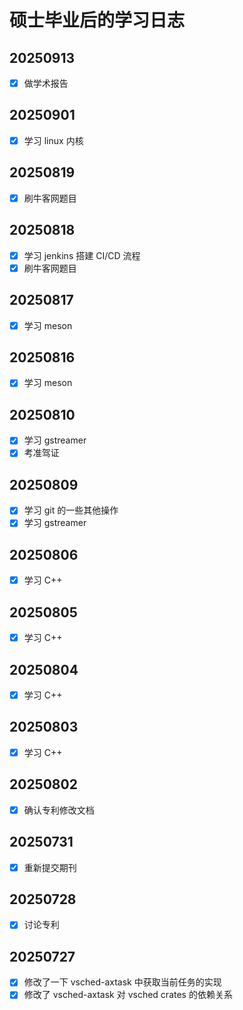 # 硕士毕业后的学习日志

## 20250913

- [x] 做学术报告

## 20250901

- [x] 学习 linux 内核

## 20250819

- [x] 刷牛客网题目

## 20250818

- [x] 学习 jenkins 搭建 CI/CD 流程
- [x] 刷牛客网题目

## 20250817

- [x] 学习 meson

## 20250816

- [x] 学习 meson

## 20250810

- [x] 学习 gstreamer
- [x] 考准驾证

## 20250809

- [x] 学习 git 的一些其他操作
- [x] 学习 gstreamer

## 20250806

- [x] 学习 C++

## 20250805

- [x] 学习 C++

## 20250804

- [x] 学习 C++

## 20250803

- [x] 学习 C++

## 20250802

- [x] 确认专利修改文档

## 20250731

- [x] 重新提交期刊

## 20250728

- [x] 讨论专利

## 20250727

- [x] 修改了一下 vsched-axtask 中获取当前任务的实现
- [x] 修改了 vsched-axtask 对 vsched crates 的依赖关系